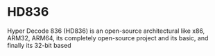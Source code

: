 # HD836
Hyper Decode 836 (HD836) is an open-source architectural like x86, ARM32, ARM64, its completely open-source project and its basic, and finally its 32-bit based
